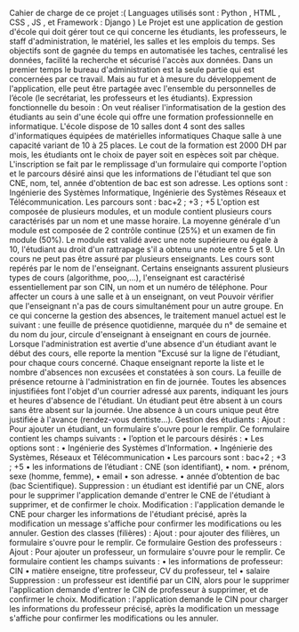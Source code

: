 Cahier de charge de ce projet :( Languages utilisés sont : Python , HTML , CSS , JS , et Framework : Django ) 
Le Projet est une application de gestion d'école qui doit gérer tout ce qui concerne les étudiants, les professeurs, le staff d'administration, le matériel, les salles et les emplois du temps.
Ses objectifs sont de gagnée du temps en automatisée les taches, centralisé les données, facilité la recherche et sécurisé l'accès aux données.
Dans un premier temps le bureau d'administration est la seule partie qui est concernées par ce travail. Mais au fur et à mesure du développement de l'application, elle peut être partagée avec l'ensemble du personnelles de l’école (le secrétariat, les professeurs et les étudiants).
Expression fonctionnelle du besoin :
On veut réaliser l'informatisation de la gestion des étudiants au sein d'une école qui offre une
formation professionnelle en informatique.
L'école dispose de 10 salles dont 4 sont des salles d'informatiques équipées de matérielles
informatiques Chaque salle à une capacité variant de 10 à 25 places.
Le cout de la formation est 2000 DH par mois, les étudiants ont le choix de payer soit en
espèces soit par chèque.
L'inscription se fait par le remplissage d'un formulaire qui comporte l'option et le parcours désiré ainsi que les informations de l'étudiant tel que son CNE, nom, tel, année d'obtention de bac est son adresse. Les options sont : Ingénierie des Systèmes Informatique, Ingénierie des Systèmes Réseaux et Télécommunication. Les parcours sont : bac+2 ; +3 ; +5
L'option est composée de plusieurs modules, et un module contient plusieurs cours caractérisés par un nom et une masse horaire. La moyenne générale d'un module est composée de 2 contrôle continue (25%) et un examen de fin module (50%).
Le module est validé avec une note supérieure ou égale à 10, l'étudiant au droit d'un rattrapage s'il a obtenu une note entre 5 et 9.
Un cours ne peut pas être assuré par plusieurs enseignants. Les cours sont repérés par le nom de l'enseignant. Certains enseignants assurent plusieurs types de cours (algorithme, poo,...), l'enseignant est caractérisé essentiellement par son CIN, un nom et un numéro de téléphone.
Pour affecter un cours à une salle et à un enseignant, on veut Pouvoir vérifier que l'enseignant n'a pas de cours simultanément pour un autre groupe.
En ce qui concerne la gestion des absences, le traitement manuel actuel est le suivant : une feuille de présence quotidienne, marquée du n° de semaine et du nom du jour, circule d'enseignant à enseignant en cours de journée. Lorsque l'administration est avertie d'une absence d'un étudiant avant le début des cours, elle reporte la mention "Excusé sur la ligne de l'étudiant, pour chaque cours concerné. Chaque enseignant reporte la liste et le nombre d'absences non excusées et constatées à son cours. La feuille de présence retourne à l'administration en fin de journée. Toutes les absences injustifiées font l'objet d'un courrier adressé aux parents, indiquant les jours et heures d'absence de l'étudiant. Un étudiant peut être absent à un cours sans être absent sur la journée.
Une absence à un cours unique peut être justifiée à l'avance (rendez-vous dentiste...).
Gestion des étudiants :
Ajout : Pour ajouter un étudiant, un formulaire s'ouvre pour le remplir. Ce formulaire
contient les champs suivants :
• l’option et le parcours désirés :
• Les options sont :
• Ingénierie des Systèmes d'Information.
• Ingénierie des Systèmes, Réseaux et Télécommunication
• Les parcours sont : bac+2 ; +3 ; +5
• les informations de l’étudiant :
CNE (son identifiant),
• nom.
• prénom, sexe (homme, femme),
• email
• son adresse.
• année d’obtention de bac (bac Scientifique).
Suppression : un étudiant est identifié par un CNE, alors pour le supprimer l'application demande d'entrer le CNE de l'étudiant à supprimer, et de confirmer le choix.
Modification : l'application demande le CNE pour charger les informations de l'étudiant précisé, après la modification un message s'affiche pour confirmer les modifications ou les annuler.
Gestion des classes (filières) :
Ajout : pour ajouter des filières, un formulaire s'ouvre pour le remplir. Ce formulaire
Gestion des professeurs :
Ajout : Pour ajouter un professeur, un formulaire s'ouvre pour le remplir. Ce formulaire
contient les champs suivants :
• les informations de professeur: CIN
• matière enseigne, titre professeur, CV du professeur, tel
• salaire
Suppression : un professeur est identifié par un CIN, alors pour le supprimer l'application demande d'entrer le CIN de professeur à supprimer, et de confirmer le choix.
Modification : l'application demande le CIN pour charger les informations du professeur
précisé, après la modification un message s'affiche pour confirmer les modifications ou les annuler.
